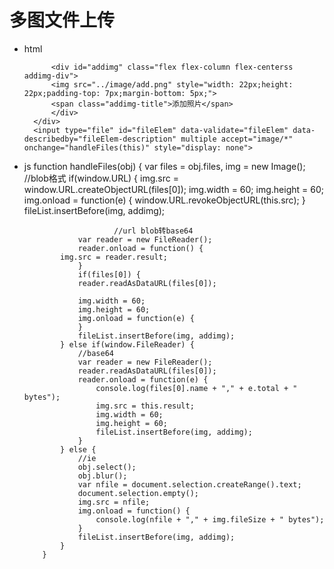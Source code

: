 # 多图文件上传
* html 
  >  <div id="fileList" class="flex flex-box flex-row flex-start flex-wrap">
   			<div id="addimg" class="flex flex-column flex-centerss addimg-div">
   			<img src="../image/add.png" style="width: 22px;height: 22px;padding-top: 7px;margin-bottom: 5px;">
   			<span class="addimg-title">添加照片</span>
  			</div>
  		</div>
   		<input type="file" id="fileElem" data-validate="fileElem" data-describedby="fileElem-description" multiple accept="image/*" onchange="handleFiles(this)" style="display: none">
 *  js
    function handleFiles(obj) {
	  			var files = obj.files,
	   				img = new Image();
	  			//blob格式
	 			if(window.URL) {
	  				img.src = window.URL.createObjectURL(files[0]);
	   				img.width = 60;
	  				img.height = 60;
	  				img.onload = function(e) {
	  					window.URL.revokeObjectURL(this.src);
	 				}
	 				fileList.insertBefore(img, addimg);
          
         					//url blob转base64
   					var reader = new FileReader();
	 				reader.onload = function() {
				img.src = reader.result;
			 		}
					if(files[0]) {
	 				reader.readAsDataURL(files[0]);
	  		
					img.width = 60;
			 		img.height = 60;
	 				img.onload = function(e) {
					}
					fileList.insertBefore(img, addimg);
				} else if(window.FileReader) {
					//base64
					var reader = new FileReader();
					reader.readAsDataURL(files[0]);
					reader.onload = function(e) {
						console.log(files[0].name + "," + e.total + " bytes");
						img.src = this.result;
						img.width = 60;
						img.height = 60;
						fileList.insertBefore(img, addimg);
					}
				} else {
					//ie
					obj.select();
					obj.blur();
					var nfile = document.selection.createRange().text;
					document.selection.empty();
					img.src = nfile;
					img.onload = function() {
						console.log(nfile + "," + img.fileSize + " bytes");
					}
					fileList.insertBefore(img, addimg);
				}
			}
			
			
